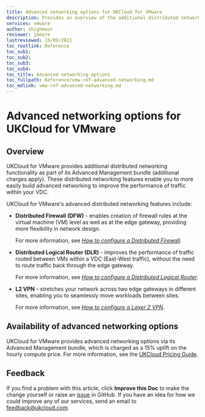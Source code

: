 ```yaml
---
title: Advanced networking options for UKCloud for VMware
description: Provides an overview of the additional distributed networking functionality available with UKCloud for VMware, including Distributed Firewall (DFW), Distributed Logical Router (DLR) and L2 VPN
services: vmware
author: shighmoor
reviewer: jmoore
lastreviewed: 15/09/2021
toc_rootlink: Reference
toc_sub1: 
toc_sub2:
toc_sub3:
toc_sub4:
toc_title: Advanced networking options
toc_fullpath: Reference/vmw-ref-advanced-networking.md
toc_mdlink: vmw-ref-advanced-networking.md
---
```


# Advanced networking options for UKCloud for VMware

## Overview

UKCloud for VMware provides additional distributed networking functionality as part of its Advanced Management bundle (additional charges apply). These distributed networking features enable you to more easily build advanced networking to improve the performance of traffic within your VDC.

UKCloud for VMware's advanced distributed networking features include:

- **Distributed Firewall (DFW)** - enables creation of firewall rules at the virtual machine (VM) level as well as at the edge gateway, providing more flexibility in network design.

    For more information, see [*How to configure a Distributed Firewall*](vmw-how-configure-distributed-firewall.md).

- **Distributed Logical Router (DLR)** - improves the performance of traffic routed between VMs within a VDC (East-West traffic), without the need to route traffic back through the edge gateway.

    For more information, see [*How to configure a Distributed Logical Router*](vmw-how-configure-distributed-logical-router.md).

- **L2 VPN** - stretches your network across two edge gateways in different sites, enabling you to seamlessly move workloads between sites.

    For more information, see [*How to configure a Layer 2 VPN*](vmw-how-configure-l2-vpn.md).

## Availability of advanced networking options

UKCloud for VMware provides advanced networking options via its Advanced Management bundle, which is charged as a 15% uplift on the hourly compute price. For more information, see the [UKCloud Pricing Guide](https://ukcloud.com/pricing-guide).

## Feedback

If you find a problem with this article, click **Improve this Doc** to make the change yourself or raise an [issue](https://github.com/UKCloud/documentation/issues) in GitHub. If you have an idea for how we could improve any of our services, send an email to <feedback@ukcloud.com>.
